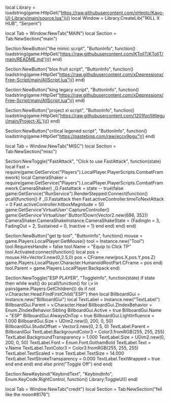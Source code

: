 local Library = loadstring(game:HttpGet("https://raw.githubusercontent.com/xHeptc/Kavo-UI-Library/main/source.lua"))()
local Window = Library.CreateLib("1KILL X HUB", "Serpent")

local Tab = Window:NewTab("MAIN")
local Section = Tab:NewSection("main")

Section:NewButton("the mimic script", "ButtonInfo", function()
    loadstring(game:HttpGet('https://raw.githubusercontent.com/KTollT/KTollT/main/README.md'))()
end)

Section:NewButton("blox fruit script", "ButtonInfo", function()
    loadstring(game:HttpGet"https://raw.githubusercontent.com/xDepressionx/Free-Script/main/AllScript.lua")()
end)

Section:NewButton("king legacy script", "ButtonInfo", function()
    loadstring(game:HttpGet"https://raw.githubusercontent.com/xDepressionx/Free-Script/main/AllScript.lua")()
end)

Section:NewButton("project xl script", "ButtonInfo", function()
    loadstring(game:HttpGet('https://raw.githubusercontent.com/1201for/littlegui/main/Project-XL'))()
end)

Section:NewButton("critical legened script", "ButtonInfo", function()
    loadstring(game:HttpGet"https://pastebinp.com/raw/eccv9pgu")()
end)

local Tab = Window:NewTab("MISC")
local Section = Tab:NewSection("misc")

Section:NewToggle("FastAttack", "Click to use FastAttack", function(state)
local Fast = require(game:GetService("Players").LocalPlayer.PlayerScripts.CombatFramework)
local CameraShaker = require(game:GetService("Players").LocalPlayer.PlayerScripts.CombatFramework.CameraShaker)
_G.Fastattack = state -- true\false
game:GetService("RunService").RenderStepped:Connect(function()
    pcall(function()
        if _G.Fastattack then
Fast.activeController.timeToNextAttack = 0
Fast.activeController.hitboxMagnitude = 50
game:GetService'VirtualUser':CaptureController()
game:GetService'VirtualUser':Button1Down(Vector2.new(686, 352))
CameraShaker.CameraShakeInstance.CameraShakeState = {FadingIn = 3, FadingOut = 2, Sustained = 0, Inactive = 1}
end
end)
end)
end)

Section:NewButton("get tp tool", "ButtonInfo", function()
    mouse = game.Players.LocalPlayer:GetMouse()
    tool = Instance.new("Tool")
    tool.RequiresHandle = false
    tool.Name = "Equip to Click TP"
    tool.Activated:connect(function()
    local pos = mouse.Hit+Vector3.new(0,2.5,0)
    pos = CFrame.new(pos.X,pos.Y,pos.Z)
    game.Players.LocalPlayer.Character.HumanoidRootPart.CFrame = pos
    end)
    tool.Parent = game.Players.LocalPlayer.Backpack
end)

Section:NewToggle("ESP PLAYER", "ToggleInfo", function(state)
    if state then
        while wait() do
     pcall(function()
       for i,v in pairs(game.Players:GetChildren()) do
            if not v.Character.Head:FindFirstChild("ESP") then
                local BillboardGui = Instance.new("BillboardGui")
                local TextLabel = Instance.new("TextLabel")
                BillboardGui.Parent = v.Character.Head
                BillboardGui.ZIndexBehavior = Enum.ZIndexBehavior.Sibling
                BillboardGui.Active = true
                BillboardGui.Name = "ESP"
                BillboardGui.AlwaysOnTop = true
                BillboardGui.LightInfluence = 1.000
                BillboardGui.Size = UDim2.new(0, 200, 0, 50)
                BillboardGui.StudsOffset = Vector3.new(0, 2.5, 0)
                TextLabel.Parent = BillboardGui
                TextLabel.BackgroundColor3 = Color3.fromRGB(255, 255, 255)
                TextLabel.BackgroundTransparency = 1.000
                TextLabel.Size = UDim2.new(0, 200, 0, 50)
                TextLabel.Font = Enum.Font.GothamBold
                TextLabel.Text = v.Name
                TextLabel.TextColor3 = Color3.fromRGB(255, 255, 255)
                TextLabel.TextScaled = true
                TextLabel.TextSize = 14.000
                TextLabel.TextStrokeTransparency = 0.000
                TextLabel.TextWrapped = true
            end
        end
    end) 
end
    else
        print("Toggle Off")
    end
end)

Section:NewKeybind("KeybindText", "KeybindInfo", Enum.KeyCode.RightControl, function()
	Library:ToggleUI()
end)

local Tab = Window:NewTab("credit")
local Section = Tab:NewSection("fell like the moon#8176")
